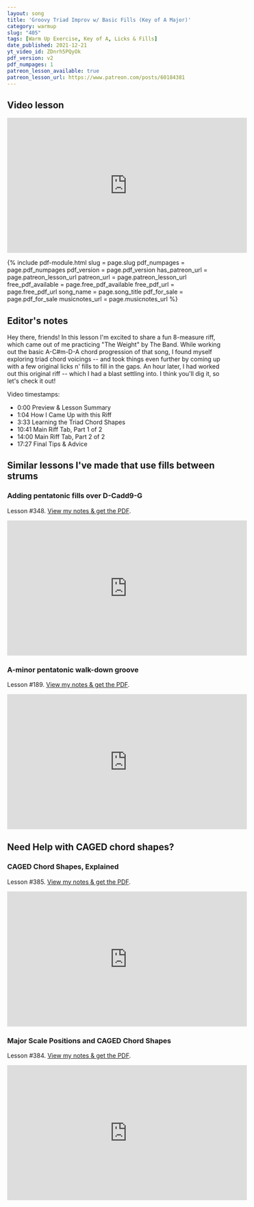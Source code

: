 ```yaml
---
layout: song
title: 'Groovy Triad Improv w/ Basic Fills (Key of A Major)'
category: warmup
slug: "405"
tags: [Warm Up Exercise, Key of A, Licks & Fills]
date_published: 2021-12-21
yt_video_id: ZDnrh5PQyOk
pdf_version: v2
pdf_numpages: 1
patreon_lesson_available: true
patreon_lesson_url: https://www.patreon.com/posts/60184381
---
```


## Video lesson

<iframe width="560" height="315" src="https://www.youtube.com/embed/{{page.yt_video_id}}" frameborder="0" allow="accelerometer; autoplay; encrypted-media; gyroscope; picture-in-picture" allowfullscreen></iframe>

{% include pdf-module.html slug = page.slug pdf_numpages = page.pdf_numpages pdf_version = page.pdf_version has_patreon_url = page.patreon_lesson_url patreon_url = page.patreon_lesson_url free_pdf_available = page.free_pdf_available free_pdf_url = page.free_pdf_url song_name = page.song_title pdf_for_sale = page.pdf_for_sale musicnotes_url = page.musicnotes_url %}

## Editor's notes

Hey there, friends! In this lesson I'm excited to share a fun 8-measure riff, which came out of me practicing "The Weight" by The Band. While working out the basic A-C#m-D-A chord progression of that song, I found myself exploring triad chord voicings -- and took things even further by coming up with a few original licks n' fills to fill in the gaps. An hour later, I had worked out this original riff -- which I had a blast settling into. I think you'll dig it, so let's check it out!

Video timestamps:

- 0:00  Preview & Lesson Summary
- 1:04  How I Came Up with this Riff
- 3:33  Learning the Triad Chord Shapes
- 10:41 Main Riff Tab, Part 1 of 2
- 14:00 Main Riff Tab, Part 2 of 2
- 17:27 Final Tips & Advice

## Similar lessons I've made that use fills between strums

### Adding pentatonic fills over D-Cadd9-G

Lesson #348. [View my notes & get the PDF](https://playsongnotes.com/lessons/348/).

<iframe width="560" height="315" src="https://www.youtube.com/embed/EeWS6jYwpiE" frameborder="0" allow="accelerometer; autoplay; encrypted-media; gyroscope; picture-in-picture" allowfullscreen></iframe>

### A-minor pentatonic walk-down groove

Lesson #189. [View my notes & get the PDF](https://playsongnotes.com/lessons/189/).

<iframe width="560" height="315" src="https://www.youtube.com/embed/jJX0HDsikuM" frameborder="0" allow="accelerometer; autoplay; encrypted-media; gyroscope; picture-in-picture" allowfullscreen></iframe>

## Need Help with CAGED chord shapes?

### CAGED Chord Shapes, Explained

Lesson #385. [View my notes & get the PDF](https://playsongnotes.com/lessons/385/).

<iframe width="560" height="315" src="https://www.youtube.com/embed/cie7a8_SrEA" frameborder="0" allow="accelerometer; autoplay; encrypted-media; gyroscope; picture-in-picture" allowfullscreen></iframe>

### Major Scale Positions and CAGED Chord Shapes

Lesson #384. [View my notes & get the PDF](https://playsongnotes.com/lessons/384/).

<iframe width="560" height="315" src="https://www.youtube.com/embed/mXw1eHcjXnM" frameborder="0" allow="accelerometer; autoplay; encrypted-media; gyroscope; picture-in-picture" allowfullscreen></iframe>
